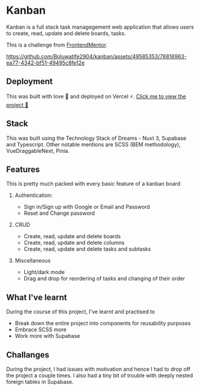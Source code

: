 # Kanban

Kanban is a full stack task managegement web application that allows users to create, read, update and delete boards, tasks. 

This is a challenge from [FrontendMentor](https://www.frontendmentor.io/challenges/kanban-task-management-web-app-wgQLt-HlbB).

https://github.com/Boluwatife2904/kanban/assets/49585353/78816963-ea77-4342-bf51-49495c8fe12e

## Deployment

This was built with love 💚 and deployed on Vercel ⚡️. [Click me to view the project 🔗](https://kanban-lemon-nu.vercel.app)

## Stack

This was built using the Technology Stack of Dreams - Nuxt 3, Supabase and Typescript. Other notable mentions are SCSS (BEM methodology), VueDraggableNext, Pinia.

## Features

This is pretty much packed with every basic feature of a kanban board

1. Authentication:
    - Sign in/Sign up with Google or Email and Password
	- Reset and Change password

2. CRUD
	- Create, read, update and delete boards
	- Create, read, update and delete columns
	- Create, read, update and delete tasks and subtasks

3. Miscellaneous
	- Light/dark mode
	- Drag and drop for reordering of tasks and changing of their order

## What I've learnt

During the course of this project, I've learnt and practised to
- Break down the entire project into components for reusability purposes
- Embrace SCSS more
- Work more with Supabase

## Challanges

During the project, I had issues with motivation and hence I had to drop off the project a couple times. I also had a tiny bit of trouble with deeply nested foreign tables in Supabase.
